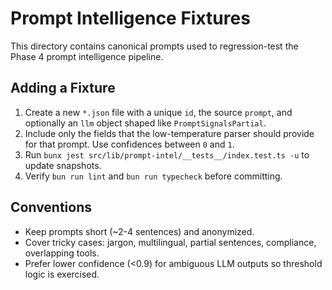 # Prompt Intelligence Fixtures

This directory contains canonical prompts used to regression-test the Phase 4 prompt intelligence pipeline.

## Adding a Fixture
1. Create a new `*.json` file with a unique `id`, the source `prompt`, and optionally an `llm` object shaped like `PromptSignalsPartial`.
2. Include only the fields that the low-temperature parser should provide for that prompt. Use confidences between `0` and `1`.
3. Run `bunx jest src/lib/prompt-intel/__tests__/index.test.ts -u` to update snapshots.
4. Verify `bun run lint` and `bun run typecheck` before committing.

## Conventions
- Keep prompts short (~2-4 sentences) and anonymized.
- Cover tricky cases: jargon, multilingual, partial sentences, compliance, overlapping tools.
- Prefer lower confidence (<0.9) for ambiguous LLM outputs so threshold logic is exercised.
